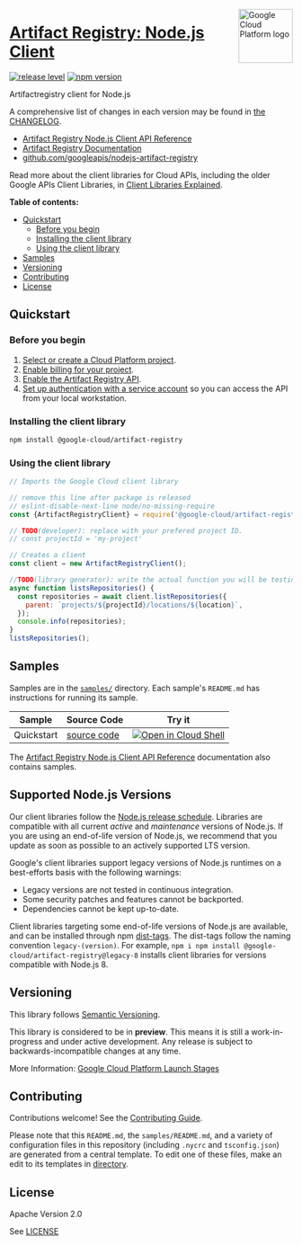 [//]: # "This README.md file is auto-generated, all changes to this file will be lost."
[//]: # "To regenerate it, use `python -m synthtool`."
<img src="https://avatars2.githubusercontent.com/u/2810941?v=3&s=96" alt="Google Cloud Platform logo" title="Google Cloud Platform" align="right" height="96" width="96"/>

# [Artifact Registry: Node.js Client](https://github.com/googleapis/nodejs-artifact-registry)

[![release level](https://img.shields.io/badge/release%20level-preview-yellow.svg?style=flat)](https://cloud.google.com/terms/launch-stages)
[![npm version](https://img.shields.io/npm/v/@google-cloud/artifact-registry.svg)](https://www.npmjs.org/package/@google-cloud/artifact-registry)




Artifactregistry client for Node.js


A comprehensive list of changes in each version may be found in
[the CHANGELOG](https://github.com/googleapis/nodejs-artifact-registry/blob/main/CHANGELOG.md).

* [Artifact Registry Node.js Client API Reference][client-docs]
* [Artifact Registry Documentation][product-docs]
* [github.com/googleapis/nodejs-artifact-registry](https://github.com/googleapis/nodejs-artifact-registry)

Read more about the client libraries for Cloud APIs, including the older
Google APIs Client Libraries, in [Client Libraries Explained][explained].

[explained]: https://cloud.google.com/apis/docs/client-libraries-explained

**Table of contents:**


* [Quickstart](#quickstart)
  * [Before you begin](#before-you-begin)
  * [Installing the client library](#installing-the-client-library)
  * [Using the client library](#using-the-client-library)
* [Samples](#samples)
* [Versioning](#versioning)
* [Contributing](#contributing)
* [License](#license)

## Quickstart

### Before you begin

1.  [Select or create a Cloud Platform project][projects].
1.  [Enable billing for your project][billing].
1.  [Enable the Artifact Registry API][enable_api].
1.  [Set up authentication with a service account][auth] so you can access the
    API from your local workstation.

### Installing the client library

```bash
npm install @google-cloud/artifact-registry
```


### Using the client library

```javascript
// Imports the Google Cloud client library

// remove this line after package is released
// eslint-disable-next-line node/no-missing-require
const {ArtifactRegistryClient} = require('@google-cloud/artifact-registry');

// TODO(developer): replace with your prefered project ID.
// const projectId = 'my-project'

// Creates a client
const client = new ArtifactRegistryClient();

//TODO(library generator): write the actual function you will be testing
async function listsRepositories() {
  const repositories = await client.listRepositories({
    parent: `projects/${projectId}/locations/${location}`,
  });
  console.info(repositories);
}
listsRepositories();

```



## Samples

Samples are in the [`samples/`](https://github.com/googleapis/nodejs-artifact-registry/tree/main/samples) directory. Each sample's `README.md` has instructions for running its sample.

| Sample                      | Source Code                       | Try it |
| --------------------------- | --------------------------------- | ------ |
| Quickstart | [source code](https://github.com/googleapis/nodejs-artifact-registry/blob/main/samples/quickstart.js) | [![Open in Cloud Shell][shell_img]](https://console.cloud.google.com/cloudshell/open?git_repo=https://github.com/googleapis/nodejs-artifact-registry&page=editor&open_in_editor=samples/quickstart.js,samples/README.md) |



The [Artifact Registry Node.js Client API Reference][client-docs] documentation
also contains samples.

## Supported Node.js Versions

Our client libraries follow the [Node.js release schedule](https://nodejs.org/en/about/releases/).
Libraries are compatible with all current _active_ and _maintenance_ versions of
Node.js.
If you are using an end-of-life version of Node.js, we recommend that you update
as soon as possible to an actively supported LTS version.

Google's client libraries support legacy versions of Node.js runtimes on a
best-efforts basis with the following warnings:

* Legacy versions are not tested in continuous integration.
* Some security patches and features cannot be backported.
* Dependencies cannot be kept up-to-date.

Client libraries targeting some end-of-life versions of Node.js are available, and
can be installed through npm [dist-tags](https://docs.npmjs.com/cli/dist-tag).
The dist-tags follow the naming convention `legacy-(version)`.
For example, `npm i npm install @google-cloud/artifact-registry@legacy-8` installs client libraries
for versions compatible with Node.js 8.

## Versioning

This library follows [Semantic Versioning](http://semver.org/).







This library is considered to be in **preview**. This means it is still a
work-in-progress and under active development. Any release is subject to
backwards-incompatible changes at any time.


More Information: [Google Cloud Platform Launch Stages][launch_stages]

[launch_stages]: https://cloud.google.com/terms/launch-stages

## Contributing

Contributions welcome! See the [Contributing Guide](https://github.com/googleapis/nodejs-artifact-registry/blob/main/CONTRIBUTING.md).

Please note that this `README.md`, the `samples/README.md`,
and a variety of configuration files in this repository (including `.nycrc` and `tsconfig.json`)
are generated from a central template. To edit one of these files, make an edit
to its templates in
[directory](https://github.com/googleapis/synthtool).

## License

Apache Version 2.0

See [LICENSE](https://github.com/googleapis/nodejs-artifact-registry/blob/main/LICENSE)

[client-docs]: https://cloud.google.com/nodejs/docs/reference/artifact-registry/latest
[product-docs]: https://cloud.google.com/artifact-registry/
[shell_img]: https://gstatic.com/cloudssh/images/open-btn.png
[projects]: https://console.cloud.google.com/project
[billing]: https://support.google.com/cloud/answer/6293499#enable-billing
[enable_api]: https://console.cloud.google.com/flows/enableapi?apiid=artifactregistry.googleapis.com
[auth]: https://cloud.google.com/docs/authentication/getting-started
